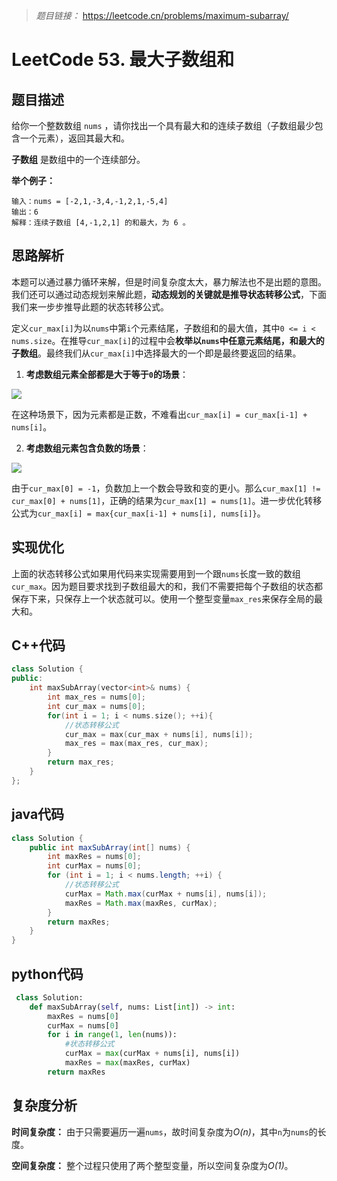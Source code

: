 
> *题目链接：* https://leetcode.cn/problems/maximum-subarray/

# LeetCode 53. 最大子数组和

## 题目描述

给你一个整数数组 `nums` ，请你找出一个具有最大和的连续子数组（子数组最少包含一个元素），返回其最大和。

**子数组** 是数组中的一个连续部分。

**举个例子：**

```
输入：nums = [-2,1,-3,4,-1,2,1,-5,4]
输出：6
解释：连续子数组 [4,-1,2,1] 的和最大，为 6 。
```

## 思路解析

本题可以通过暴力循环来解，但是时间复杂度太大，暴力解法也不是出题的意图。我们还可以通过动态规划来解此题，**动态规划的关键就是推导状态转移公式**，下面我们来一步步推导此题的状态转移公式。

定义`cur_max[i]`为以`nums`中第`i`个元素结尾，子数组和的最大值，其中`0 <= i < nums.size`。在推导`cur_max[i]`的过程中会**枚举以`nums`中任意元素结尾，和最大的子数组**。最终我们从`cur_max[i]`中选择最大的一个即是最终要返回的结果。

1. **考虑数组元素全部都是大于等于`0`的场景**：

![](https://gitee.com/ldtech007/picture/raw/master/pic/lc-0053-01.png)

在这种场景下，因为元素都是正数，不难看出`cur_max[i] = cur_max[i-1] + nums[i]`。

2. **考虑数组元素包含负数的场景**：

![](https://gitee.com/ldtech007/picture/raw/master/pic/lc-0053-02.png)

由于`cur_max[0] = -1`，负数加上一个数会导致和变的更小。那么`cur_max[1] != cur_max[0] + nums[1]`，正确的结果为`cur_max[1] = nums[1]`。进一步优化转移公式为`cur_max[i] = max{cur_max[i-1] + nums[i], nums[i]}`。

## 实现优化

上面的状态转移公式如果用代码来实现需要用到一个跟`nums`长度一致的数组`cur_max`。因为题目要求找到子数组最大的和，我们不需要把每个子数组的状态都保存下来，只保存上一个状态就可以。使用一个整型变量`max_res`来保存全局的最大和。

## C++代码

```cpp
class Solution {
public:
    int maxSubArray(vector<int>& nums) {
        int max_res = nums[0];
        int cur_max = nums[0];
        for(int i = 1; i < nums.size(); ++i){
            //状态转移公式
            cur_max = max(cur_max + nums[i], nums[i]);
            max_res = max(max_res, cur_max);
        }
        return max_res;
    }
};
```

## java代码

```java
class Solution {
    public int maxSubArray(int[] nums) {
        int maxRes = nums[0];
        int curMax = nums[0];
        for (int i = 1; i < nums.length; ++i) {
            //状态转移公式
            curMax = Math.max(curMax + nums[i], nums[i]);
            maxRes = Math.max(maxRes, curMax);
        }
        return maxRes;
    }
}
```

## python代码

```python
 class Solution:
    def maxSubArray(self, nums: List[int]) -> int:
        maxRes = nums[0]
        curMax = nums[0]
        for i in range(1, len(nums)):
            #状态转移公式
            curMax = max(curMax + nums[i], nums[i])
            maxRes = max(maxRes, curMax)
        return maxRes
```

## 复杂度分析

**时间复杂度：** 由于只需要遍历一遍`nums`，故时间复杂度为*O(n)*，其中`n`为`nums`的长度。

**空间复杂度：** 整个过程只使用了两个整型变量，所以空间复杂度为*O(1)*。
